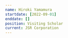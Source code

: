 ```yaml
---
name: Hiroki Yamamura
startdate: [2022-09-01]
enddate: []
position: Visiting Scholar
current: JSR Corporation
---
```

